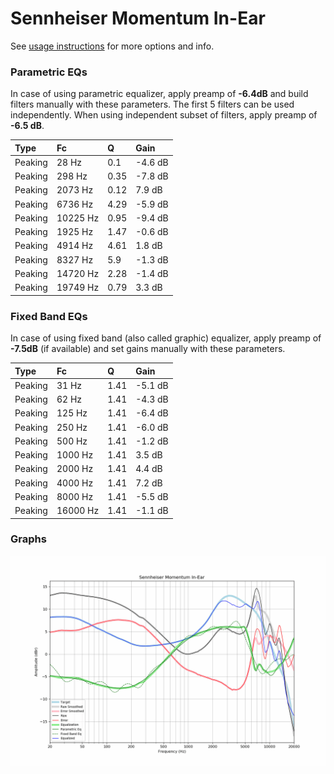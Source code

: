 # Sennheiser Momentum In-Ear
See [usage instructions](https://github.com/jaakkopasanen/AutoEq#usage) for more options and info.

### Parametric EQs
In case of using parametric equalizer, apply preamp of **-6.4dB** and build filters manually
with these parameters. The first 5 filters can be used independently.
When using independent subset of filters, apply preamp of **-6.5 dB**.

| Type    | Fc       |    Q | Gain    |
|:--------|:---------|:-----|:--------|
| Peaking | 28 Hz    | 0.1  | -4.6 dB |
| Peaking | 298 Hz   | 0.35 | -7.8 dB |
| Peaking | 2073 Hz  | 0.12 | 7.9 dB  |
| Peaking | 6736 Hz  | 4.29 | -5.9 dB |
| Peaking | 10225 Hz | 0.95 | -9.4 dB |
| Peaking | 1925 Hz  | 1.47 | -0.6 dB |
| Peaking | 4914 Hz  | 4.61 | 1.8 dB  |
| Peaking | 8327 Hz  | 5.9  | -1.3 dB |
| Peaking | 14720 Hz | 2.28 | -1.4 dB |
| Peaking | 19749 Hz | 0.79 | 3.3 dB  |

### Fixed Band EQs
In case of using fixed band (also called graphic) equalizer, apply preamp of **-7.5dB**
(if available) and set gains manually with these parameters.

| Type    | Fc       |    Q | Gain    |
|:--------|:---------|:-----|:--------|
| Peaking | 31 Hz    | 1.41 | -5.1 dB |
| Peaking | 62 Hz    | 1.41 | -4.3 dB |
| Peaking | 125 Hz   | 1.41 | -6.4 dB |
| Peaking | 250 Hz   | 1.41 | -6.0 dB |
| Peaking | 500 Hz   | 1.41 | -1.2 dB |
| Peaking | 1000 Hz  | 1.41 | 3.5 dB  |
| Peaking | 2000 Hz  | 1.41 | 4.4 dB  |
| Peaking | 4000 Hz  | 1.41 | 7.2 dB  |
| Peaking | 8000 Hz  | 1.41 | -5.5 dB |
| Peaking | 16000 Hz | 1.41 | -1.1 dB |

### Graphs
![](./Sennheiser%20Momentum%20In-Ear.png)